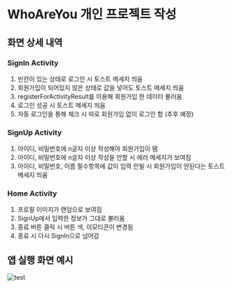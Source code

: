 # WhoAreYou 개인 프로젝트 작성

## 화면 상세 내역

### SignIn Activity

1. 빈칸이 있는 상태로 로그인 시 토스트 메세지 띄움
2. 회원가입이 되어있지 않은 상태로 값을 넣어도 토스트 메세지 띄움
3. registerForActivityResult를 이용해 회원가입 한 데이터 불러옴
4. 로그인 성공 시 토스트 메세지 띄움
5. 자동 로그인을 통해 체크 시 따로 회원가입 없이 로그인 함 (추후 예정)
   

### SignUp Activity

1. 아이디, 비밀번호에 n글자 이상 작성해야 회원가입이 됌
2. 아이디, 비밀번호에 n글자 이상 작성을 안할 시 에러 메세지가 보여짐
3. 아이디, 비밀번호, 이름 필수항목에 값이 입력 안될 시 회원가입이 안된다는 토스트 메세지 띄움

### Home Activity

1. 프로필 이미지가 랜덤으로 보여짐
2. SignUp에서 입력한 정보가 그대로 불러옴
3. 종료 버튼 클릭 시 버튼 색, 이모티콘이 변경됨
4. 종료 시 다시 SignIn으로 넘어감


## 앱 실행 화면 예시

![test](https://github.com/joye-seo/WhoAreYou/assets/104261048/18dacf4e-fd3b-49e1-9661-1ef0cc20850f)
